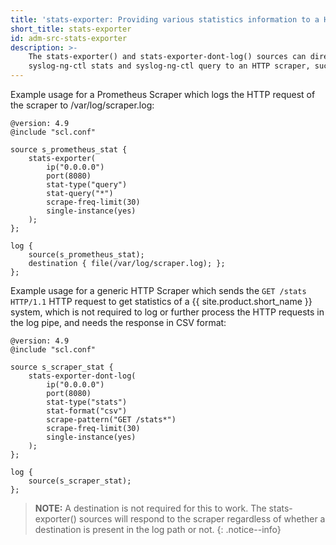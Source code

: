 ```yaml
---
title: 'stats-exporter: Providing various statistics information to a HTTP Scraper'
short_title: stats-exporter
id: adm-src-stats-exporter
description: >-
    The stats-exporter() and stats-exporter-dont-log() sources can directly serve the output of
    syslog-ng-ctl stats and syslog-ng-ctl query to an HTTP scraper, such as Prometheus.
---
```


Example usage for a Prometheus Scraper which logs the HTTP request of the scraper to /var/log/scraper.log:

``` config
@version: 4.9
@include "scl.conf"

source s_prometheus_stat {
    stats-exporter(
        ip("0.0.0.0")
        port(8080)
        stat-type("query")
        stat-query("*")
        scrape-freq-limit(30)
        single-instance(yes)
    );
};

log {
    source(s_prometheus_stat);
    destination { file(/var/log/scraper.log); };
};
```

Example usage for a generic HTTP Scraper which sends the `GET /stats HTTP/1.1` HTTP request to get statistics of a {{ site.product.short_name }} system, which is not required to log or further process the HTTP requests in the log pipe, and needs the response in CSV format:

``` config
@version: 4.9
@include "scl.conf"

source s_scraper_stat {
    stats-exporter-dont-log(
        ip("0.0.0.0")
        port(8080)
        stat-type("stats")
        stat-format("csv")
        scrape-pattern("GET /stats*")
        scrape-freq-limit(30)
        single-instance(yes)
    );
};

log {
    source(s_scraper_stat);
};
```

>**NOTE:** A destination is not required for this to work. The stats-exporter() sources will respond to the scraper regardless of whether a destination is present in the log path or not.
{: .notice--info}
